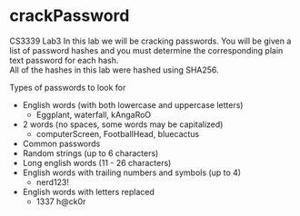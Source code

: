 # crackPassword

CS3339 Lab3
In this lab we will be cracking passwords. You will be given a list of password hashes and you
must determine the corresponding plain text password for each hash.<br> All of the hashes in this
lab were hashed using SHA256.


Types of passwords to look for<br>
* English words (with both lowercase and uppercase letters)
  * Eggplant, waterfall, kAngaRoO
* 2 words (no spaces, some words may be capitalized)
  * computerScreen, FootballHead, bluecactus
* Common passwords
* Random strings (up to 6 characters)
* Long english words (11 - 26 characters)
* English words with trailing numbers and symbols (up to 4)
  * nerd123!
* English words with letters replaced
  * 1337 h@ck0r
